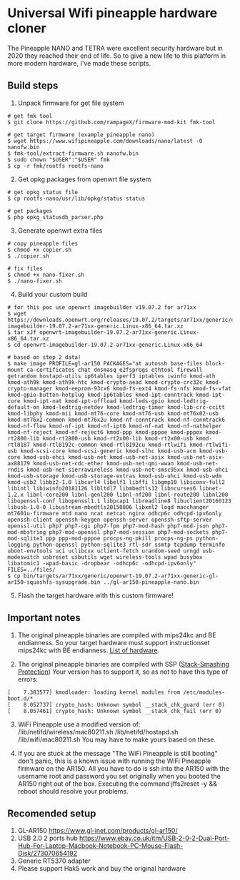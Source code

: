 # Universal Wifi pineapple hardware cloner

The Pineapple NANO and TETRA were excellent security hardware but in 2020 they reached their end of life.
So to give a new life to this platform in more modern hardware, I've made these scripts. 


## Build steps

1. Unpack firmware for get file system
```
# get fmk tool
$ git clone https://github.com/rampageX/firmware-mod-kit fmk-tool

# get target firmware (example pineapple nano)
$ wget https://www.wifipineapple.com/downloads/nano/latest -O nanofw.bin
$ fmk-tool/extract-firmware.sh nanofw.bin
$ sudo chown "$USER":"$USER" fmk
$ cp -r fmk/rootfs rootfs-nano
```

2. Get opkg packages from openwrt file system
```
# get opkg status file
$ cp rootfs-nano/usr/lib/opkg/status status

# get packages
$ php opkg_statusdb_parser.php
```

3. Generate openwrt extra files
```
# copy pineapple files
$ chmod +x copier.sh
$ ./copier.sh

# fix files
$ chmod +x nano-fixer.sh
$ ./nano-fixer.sh
```

4. Build your custom build
```
# for this poc use openwrt imagebuilder v19.07.2 for ar71xx
$ wget https://downloads.openwrt.org/releases/19.07.2/targets/ar71xx/generic/openwrt-imagebuilder-19.07.2-ar71xx-generic.Linux-x86_64.tar.xz
$ tar xJf openwrt-imagebuilder-19.07.2-ar71xx-generic.Linux-x86_64.tar.xz
$ cd openwrt-imagebuilder-19.07.2-ar71xx-generic.Linux-x86_64

# based on step 2 data!
$ make image PROFILE=gl-ar150 PACKAGES="at autossh base-files block-mount ca-certificates chat dnsmasq e2fsprogs ethtool firewall getrandom hostapd-utils ip6tables iperf3 iptables iwinfo kmod-ath kmod-ath9k kmod-ath9k-htc kmod-crypto-aead kmod-crypto-crc32c kmod-crypto-manager kmod-eeprom-93cx6 kmod-fs-ext4 kmod-fs-nfs kmod-fs-vfat kmod-gpio-button-hotplug kmod-ip6tables kmod-ipt-conntrack kmod-ipt-core kmod-ipt-nat kmod-ipt-offload kmod-leds-gpio kmod-ledtrig-default-on kmod-ledtrig-netdev kmod-ledtrig-timer kmod-lib-crc-ccitt kmod-libphy kmod-mii kmod-mt76-core kmod-mt76-usb kmod-mt76x02-usb kmod-mt76x2-common kmod-mt76x2u kmod-nf-conntrack kmod-nf-conntrack6 kmod-nf-flow kmod-nf-ipt kmod-nf-ipt6 kmod-nf-nat kmod-nf-nathelper kmod-nf-reject kmod-nf-reject6 kmod-ppp kmod-pppoe kmod-pppox kmod-rt2800-lib kmod-rt2800-usb kmod-rt2x00-lib kmod-rt2x00-usb kmod-rtl8187 kmod-rtl8192c-common kmod-rtl8192cu kmod-rtlwifi kmod-rtlwifi-usb kmod-scsi-core kmod-scsi-generic kmod-slhc kmod-usb-acm kmod-usb-core kmod-usb-ehci kmod-usb-net kmod-usb-net-asix kmod-usb-net-asix-ax88179 kmod-usb-net-cdc-ether kmod-usb-net-qmi-wwan kmod-usb-net-rndis kmod-usb-net-sierrawireless kmod-usb-net-smsc95xx kmod-usb-ohci kmod-usb-storage kmod-usb-storage-extras kmod-usb-uhci kmod-usb-wdm kmod-usb2 libbz2-1.0 libcurl4 libelf1 libffi libgmp10 libiconv-full2 libintl libiwinfo20181126 libltdl7 libmbedtls12 libncurses6 libnet-1.2.x libnl-core200 libnl-genl200 libnl-nf200 libnl-route200 libnl200 libopenssl-conf libopenssl1.1 libpcap1 libreadline8 libuclient20160123 libusb-1.0-0 libustream-mbedtls20150806 libxml2 logd macchanger mt7601u-firmware mtd nano ncat netcat nginx odhcp6c odhcpd-ipv6only openssh-client openssh-keygen openssh-server openssh-sftp-server openssl-util php7 php7-cgi php7-fpm php7-mod-hash php7-mod-json php7-mod-mbstring php7-mod-openssl php7-mod-session php7-mod-sockets php7-mod-sqlite3 ppp ppp-mod-pppoe procps-ng-pkill procps-ng-ps python-logging python-openssl python-sqlite3 rtl-sdr ssmtp tcpdump terminfo uboot-envtools uci uclibcxx uclient-fetch urandom-seed urngd usb-modeswitch usbreset usbutils wget wireless-tools wpad busybox libatomic1 -wpad-basic -dropbear -odhcp6c -odhcpd-ipv6only" FILES=../files/
$ cp bin/targets/ar71xx/generic/openwrt-19.07.2-ar71xx-generic-gl-ar150-squashfs-sysupgrade.bin ../gl-ar150-pineapple-nano.bin
```

5. Flash the target hardware with this custom firmware!


## Important notes

1. The original pineapple binaries are compiled with mips24kc and BE endianness.
So your target hardware must support instructionset mips24kc with BE endianness. [List of hardware](https://openwrt.org/docs/techref/instructionset/mips_24kc).

2. The original pineapple binaries are compiled with SSP ([Stack-Smashing Protection](https://openwrt.org/docs/guide-user/security/security-features)) 
Your version has to support it, so as not to have this type of errors:
```
[    7.383577] kmodloader: loading kernel modules from /etc/modules-boot.d/*
[    8.052737] crypto_hash: Unknown symbol __stack_chk_guard (err 0)
[    8.057461] crypto_hash: Unknown symbol __stack_chk_fail (err 0)
```

3. WiFi Pineapple use a modified version of: /lib/netifd/wireless/mac80211.sh /lib/netifd/hostapd.sh /lib/wifi/mac80211.sh
You may have to make yours based on these.

4. If you are stuck at the message "The WiFi Pineapple is still booting" don't panic, this is a known issue with running the WiFi Pineapple firmware on the AR150. All you have to do is ssh into the AR150 with the username root and password you set originally when you booted the AR150 right out of the box.
Executing the command jffs2reset -y && reboot should resolve your problems. 


## Recomended setup
1. GL-AR150 https://www.gl-inet.com/products/gl-ar150/
2. USB 2.0 2 ports hub https://www.ebay.co.uk/itm/USB-2-0-2-Dual-Port-Hub-For-Laptop-Macbook-Notebook-PC-Mouse-Flash-Disk/273070654192
2. Generic RT5370 adapter
3. Please support Hak5 work and buy the original hardware
